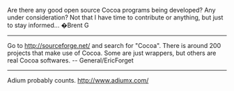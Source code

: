 Are there any good open source Cocoa programs being developed? Any under consideration? Not that I have time to contribute or anything, but just to stay informed... �Brent G

----

Go to http://sourceforge.net/ and search for "Cocoa". There is around 200 projects that make use of Cocoa. Some are just wrappers, but others are real Cocoa softwares. -- General/EricForget

----

Adium probably counts.  http://www.adiumx.com/